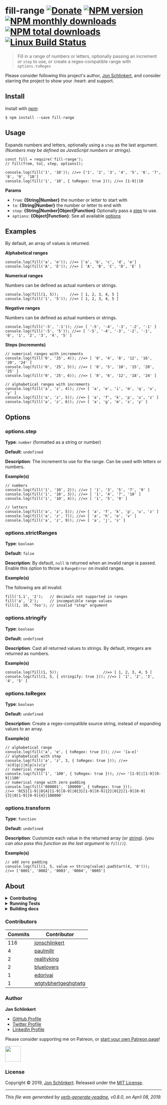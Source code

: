 <h1 id="fill-range-%21donate-%21npm-version-%21npm-monthly-downloads-%21npm-total-downloads-%21linux-build-status">fill-range <a href="https://www.paypal.com/cgi-bin/webscr?cmd=_s-xclick&amp;hosted_button_id=W8YFZ425KND68"><img src="https://img.shields.io/badge/Donate-PayPal-green.svg" alt="Donate" /></a> <a href="https://www.npmjs.com/package/fill-range"><img src="https://img.shields.io/npm/v/fill-range.svg?style=flat" alt="NPM version" /></a> <a href="https://npmjs.org/package/fill-range"><img src="https://img.shields.io/npm/dm/fill-range.svg?style=flat" alt="NPM monthly downloads" /></a> <a href="https://npmjs.org/package/fill-range"><img src="https://img.shields.io/npm/dt/fill-range.svg?style=flat" alt="NPM total downloads" /></a> <a href="https://travis-ci.org/jonschlinkert/fill-range"><img src="https://img.shields.io/travis/jonschlinkert/fill-range.svg?style=flat&amp;label=Travis" alt="Linux Build Status" /></a></h1>

<blockquote>
  <p>Fill in a range of numbers or letters, optionally passing an increment or <code>step</code> to use, or create a regex-compatible range with <code>options.toRegex</code></p>
</blockquote>

<p>Please consider following this project's author, <a href="https://github.com/jonschlinkert">Jon Schlinkert</a>, and consider starring the project to show your :heart: and support.</p>

<h2 id="install">Install</h2>

<p>Install with <a href="https://www.npmjs.com/">npm</a>:</p>

<pre><code class="sh">$ npm install --save fill-range
</code></pre>

<h2 id="usage">Usage</h2>

<p>Expands numbers and letters, optionally using a <code>step</code> as the last argument. <em>(Numbers may be defined as JavaScript numbers or strings)</em>.</p>

<pre><code class="js">const fill = require('fill-range');
// fill(from, to[, step, options]);

console.log(fill('1', '10')); //=&gt; ['1', '2', '3', '4', '5', '6', '7', '8', '9', '10']
console.log(fill('1', '10', { toRegex: true })); //=&gt; [1-9]|10
</code></pre>

<p><strong>Params</strong></p>

<ul>
<li><code>from</code>: <strong>{String|Number}</strong> the number or letter to start with</li>
<li><code>to</code>: <strong>{String|Number}</strong> the number or letter to end with</li>
<li><code>step</code>: <strong>{String|Number|Object|Function}</strong> Optionally pass a <a href="#optionsstep">step</a> to use.</li>
<li><code>options</code>: <strong>{Object|Function}</strong>: See all available <a href="#options">options</a></li>
</ul>

<h2 id="examples">Examples</h2>

<p>By default, an array of values is returned.</p>

<p><strong>Alphabetical ranges</strong></p>

<pre><code class="js">console.log(fill('a', 'e')); //=&gt; ['a', 'b', 'c', 'd', 'e']
console.log(fill('A', 'E')); //=&gt; [ 'A', 'B', 'C', 'D', 'E' ]
</code></pre>

<p><strong>Numerical ranges</strong></p>

<p>Numbers can be defined as actual numbers or strings.</p>

<pre><code class="js">console.log(fill(1, 5));     //=&gt; [ 1, 2, 3, 4, 5 ]
console.log(fill('1', '5')); //=&gt; [ 1, 2, 3, 4, 5 ]
</code></pre>

<p><strong>Negative ranges</strong></p>

<p>Numbers can be defined as actual numbers or strings.</p>

<pre><code class="js">console.log(fill('-5', '-1')); //=&gt; [ '-5', '-4', '-3', '-2', '-1' ]
console.log(fill('-5', '5')); //=&gt; [ '-5', '-4', '-3', '-2', '-1', '0', '1', '2', '3', '4', '5' ]
</code></pre>

<p><strong>Steps (increments)</strong></p>

<pre><code class="js">// numerical ranges with increments
console.log(fill('0', '25', 4)); //=&gt; [ '0', '4', '8', '12', '16', '20', '24' ]
console.log(fill('0', '25', 5)); //=&gt; [ '0', '5', '10', '15', '20', '25' ]
console.log(fill('0', '25', 6)); //=&gt; [ '0', '6', '12', '18', '24' ]

// alphabetical ranges with increments
console.log(fill('a', 'z', 4)); //=&gt; [ 'a', 'e', 'i', 'm', 'q', 'u', 'y' ]
console.log(fill('a', 'z', 5)); //=&gt; [ 'a', 'f', 'k', 'p', 'u', 'z' ]
console.log(fill('a', 'z', 6)); //=&gt; [ 'a', 'g', 'm', 's', 'y' ]
</code></pre>

<h2 id="options">Options</h2>

<h3 id="options.step">options.step</h3>

<p><strong>Type</strong>: <code>number</code> (formatted as a string or number)</p>

<p><strong>Default</strong>: <code>undefined</code></p>

<p><strong>Description</strong>: The increment to use for the range. Can be used with letters or numbers.</p>

<p><strong>Example(s)</strong></p>

<pre><code class="js">// numbers
console.log(fill('1', '10', 2)); //=&gt; [ '1', '3', '5', '7', '9' ]
console.log(fill('1', '10', 3)); //=&gt; [ '1', '4', '7', '10' ]
console.log(fill('1', '10', 4)); //=&gt; [ '1', '5', '9' ]

// letters
console.log(fill('a', 'z', 5)); //=&gt; [ 'a', 'f', 'k', 'p', 'u', 'z' ]
console.log(fill('a', 'z', 7)); //=&gt; [ 'a', 'h', 'o', 'v' ]
console.log(fill('a', 'z', 9)); //=&gt; [ 'a', 'j', 's' ]
</code></pre>

<h3 id="options.strictranges">options.strictRanges</h3>

<p><strong>Type</strong>: <code>boolean</code></p>

<p><strong>Default</strong>: <code>false</code></p>

<p><strong>Description</strong>: By default, <code>null</code> is returned when an invalid range is passed. Enable this option to throw a <code>RangeError</code> on invalid ranges.</p>

<p><strong>Example(s)</strong></p>

<p>The following are all invalid:</p>

<pre><code class="js">fill('1.1', '2');   // decimals not supported in ranges
fill('a', '2');     // incompatible range values
fill(1, 10, 'foo'); // invalid "step" argument
</code></pre>

<h3 id="options.stringify">options.stringify</h3>

<p><strong>Type</strong>: <code>boolean</code></p>

<p><strong>Default</strong>: <code>undefined</code></p>

<p><strong>Description</strong>: Cast all returned values to strings. By default, integers are returned as numbers.</p>

<p><strong>Example(s)</strong></p>

<pre><code class="js">console.log(fill(1, 5));                    //=&gt; [ 1, 2, 3, 4, 5 ]
console.log(fill(1, 5, { stringify: true })); //=&gt; [ '1', '2', '3', '4', '5' ]
</code></pre>

<h3 id="options.toregex">options.toRegex</h3>

<p><strong>Type</strong>: <code>boolean</code></p>

<p><strong>Default</strong>: <code>undefined</code></p>

<p><strong>Description</strong>: Create a regex-compatible source string, instead of expanding values to an array.</p>

<p><strong>Example(s)</strong></p>

<pre><code class="js">// alphabetical range
console.log(fill('a', 'e', { toRegex: true })); //=&gt; '[a-e]'
// alphabetical with step
console.log(fill('a', 'z', 3, { toRegex: true })); //=&gt; 'a|d|g|j|m|p|s|v|y'
// numerical range
console.log(fill('1', '100', { toRegex: true })); //=&gt; '[1-9]|[1-9][0-9]|100'
// numerical range with zero padding
console.log(fill('000001', '100000', { toRegex: true }));
//=&gt; '0{5}[1-9]|0{4}[1-9][0-9]|0{3}[1-9][0-9]{2}|0{2}[1-9][0-9]{3}|0[1-9][0-9]{4}|100000'
</code></pre>

<h3 id="options.transform">options.transform</h3>

<p><strong>Type</strong>: <code>function</code></p>

<p><strong>Default</strong>: <code>undefined</code></p>

<p><strong>Description</strong>: Customize each value in the returned array (or <a href="#optionstoRegex">string</a>). <em>(you can also pass this function as the last argument to <code>fill()</code>)</em>.</p>

<p><strong>Example(s)</strong></p>

<pre><code class="js">// add zero padding
console.log(fill(1, 5, value =&gt; String(value).padStart(4, '0')));
//=&gt; ['0001', '0002', '0003', '0004', '0005']
</code></pre>

<h2 id="about">About</h2>

<details>
<summary><strong>Contributing</strong></summary>

Pull requests and stars are always welcome. For bugs and feature requests, [please create an issue](../../issues/new).

</details>

<details>
<summary><strong>Running Tests</strong></summary>

Running and reviewing unit tests is a great way to get familiarized with a library and its API. You can install dependencies and run tests with the following command:

```sh
$ npm install && npm test
```

</details>

<details>
<summary><strong>Building docs</strong></summary>

_(This project's readme.md is generated by [verb](https://github.com/verbose/verb-generate-readme), please don't edit the readme directly. Any changes to the readme must be made in the [.verb.md](.verb.md) readme template.)_

To generate the readme, run the following command:

```sh
$ npm install -g verbose/verb#dev verb-generate-readme && verb
```

</details>

<h3 id="contributors">Contributors</h3>

<table>
<thead>
<tr>
  <th><strong>Commits</strong></th>
  <th><strong>Contributor</strong></th>
</tr>
</thead>
<tbody>
<tr>
  <td>116</td>
  <td><a href="https://github.com/jonschlinkert">jonschlinkert</a></td>
</tr>
<tr>
  <td>4</td>
  <td><a href="https://github.com/paulmillr">paulmillr</a></td>
</tr>
<tr>
  <td>2</td>
  <td><a href="https://github.com/realityking">realityking</a></td>
</tr>
<tr>
  <td>2</td>
  <td><a href="https://github.com/bluelovers">bluelovers</a></td>
</tr>
<tr>
  <td>1</td>
  <td><a href="https://github.com/edorivai">edorivai</a></td>
</tr>
<tr>
  <td>1</td>
  <td><a href="https://github.com/wtgtybhertgeghgtwtg">wtgtybhertgeghgtwtg</a></td>
</tr>
</tbody>
</table>

<h3 id="author">Author</h3>

<p><strong>Jon Schlinkert</strong></p>

<ul>
<li><a href="https://github.com/jonschlinkert">GitHub Profile</a></li>
<li><a href="https://twitter.com/jonschlinkert">Twitter Profile</a></li>
<li><a href="https://linkedin.com/in/jonschlinkert">LinkedIn Profile</a></li>
</ul>

<p>Please consider supporting me on Patreon, or <a href="https://patreon.com/invite/bxpbvm">start your own Patreon page</a>!</p>

<p><a href="https://www.patreon.com/jonschlinkert">
<img src="https://c5.patreon.com/external/logo/become_a_patron_button@2x.png" height="50">
</a></p>

<h3 id="license">License</h3>

<p>Copyright © 2019, <a href="https://github.com/jonschlinkert">Jon Schlinkert</a>.
Released under the <a href="LICENSE">MIT License</a>.</p>

<hr />

<p><em>This file was generated by <a href="https://github.com/verbose/verb-generate-readme">verb-generate-readme</a>, v0.8.0, on April 08, 2019.</em></p>
